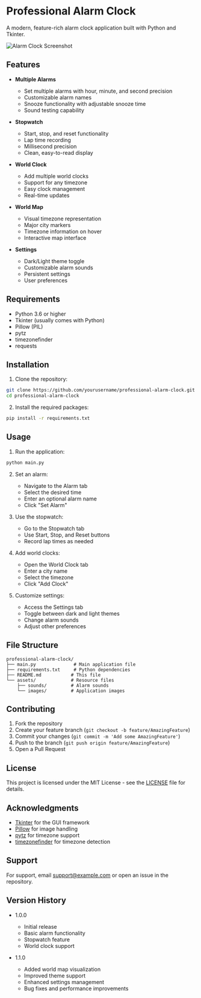 # Professional Alarm Clock

A modern, feature-rich alarm clock application built with Python and Tkinter.

![Alarm Clock Screenshot](screenshot.png)

## Features

- **Multiple Alarms**
  - Set multiple alarms with hour, minute, and second precision
  - Customizable alarm names
  - Snooze functionality with adjustable snooze time
  - Sound testing capability

- **Stopwatch**
  - Start, stop, and reset functionality
  - Lap time recording
  - Millisecond precision
  - Clean, easy-to-read display

- **World Clock**
  - Add multiple world clocks
  - Support for any timezone
  - Easy clock management
  - Real-time updates

- **World Map**
  - Visual timezone representation
  - Major city markers
  - Timezone information on hover
  - Interactive map interface

- **Settings**
  - Dark/Light theme toggle
  - Customizable alarm sounds
  - Persistent settings
  - User preferences

## Requirements

- Python 3.6 or higher
- Tkinter (usually comes with Python)
- Pillow (PIL)
- pytz
- timezonefinder
- requests

## Installation

1. Clone the repository:
```bash
git clone https://github.com/yourusername/professional-alarm-clock.git
cd professional-alarm-clock
```

2. Install the required packages:
```bash
pip install -r requirements.txt
```

## Usage

1. Run the application:
```bash
python main.py
```

2. Set an alarm:
   - Navigate to the Alarm tab
   - Select the desired time
   - Enter an optional alarm name
   - Click "Set Alarm"

3. Use the stopwatch:
   - Go to the Stopwatch tab
   - Use Start, Stop, and Reset buttons
   - Record lap times as needed

4. Add world clocks:
   - Open the World Clock tab
   - Enter a city name
   - Select the timezone
   - Click "Add Clock"

5. Customize settings:
   - Access the Settings tab
   - Toggle between dark and light themes
   - Change alarm sounds
   - Adjust other preferences

## File Structure

```
professional-alarm-clock/
├── main.py              # Main application file
├── requirements.txt     # Python dependencies
├── README.md           # This file
└── assets/             # Resource files
    ├── sounds/         # Alarm sounds
    └── images/         # Application images
```

## Contributing

1. Fork the repository
2. Create your feature branch (`git checkout -b feature/AmazingFeature`)
3. Commit your changes (`git commit -m 'Add some AmazingFeature'`)
4. Push to the branch (`git push origin feature/AmazingFeature`)
5. Open a Pull Request

## License

This project is licensed under the MIT License - see the [LICENSE](LICENSE) file for details.

## Acknowledgments

- [Tkinter](https://docs.python.org/3/library/tkinter.html) for the GUI framework
- [Pillow](https://python-pillow.org/) for image handling
- [pytz](https://pythonhosted.org/pytz/) for timezone support
- [timezonefinder](https://github.com/MrMinimal64/timezonefinder) for timezone detection

## Support

For support, email support@example.com or open an issue in the repository.

## Version History

- 1.0.0
  - Initial release
  - Basic alarm functionality
  - Stopwatch feature
  - World clock support

- 1.1.0
  - Added world map visualization
  - Improved theme support
  - Enhanced settings management
  - Bug fixes and performance improvements 